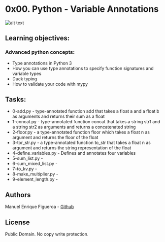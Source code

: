 # 0x00. Python - Variable Annotations
![alt text](https://external-content.duckduckgo.com/iu/?u=https%3A%2F%2Fwww.holbertonschool.com%2Fholberton-logo-simple.png&f=1&nofb=1)


## Learning objectives: 
### Advanced python concepts:

* Type annotations in Python 3
* How you can use type annotations to specify function signatures and variable types
* Duck typing
* How to validate your code with mypy

## Tasks:

* 0-add.py -  type-annotated function add that takes a float a and a float b as arguments and returns their sum as a float
* 1-concat.py - type-annotated function concat that takes a string str1 and a string str2 as arguments and returns a concatenated string
* 2-floor.py -  a type-annotated function floor which takes a float n as argument and returns the floor of the float
* 3-tor_str.py -  a type-annotated function to_str that takes a float n as argument and returns the string representation of the float
* 4-define_variables.py - Defines and annotates four variables
* 5-sum_list.py - 
* 6-sum_mixed_list.py - 
* 7-to_kv.py - 
* 8-make_multiplier.py - 
* 9-element_length.py - 

## Authors
Manuel Enrique Figueroa - [Github](https://github.com/FicusCarica308)

## License
Public Domain. No copy write protection.
